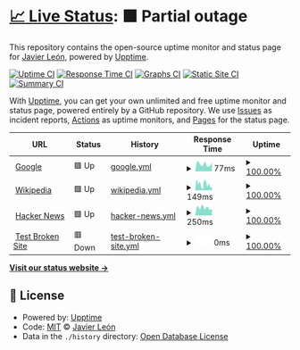 # [📈 Live Status](https://demo.upptime.js.org): <!--live status--> **🟧 Partial outage**

This repository contains the open-source uptime monitor and status page for [Javier León](https://javierleon.dev), powered by [Upptime](https://github.com/upptime/upptime).

[![Uptime CI](https://github.com/jelitox/naup/workflows/Uptime%20CI/badge.svg)](https://github.com/jelitox/naup/actions?query=workflow%3A%22Uptime+CI%22)
[![Response Time CI](https://github.com/jelitox/naup/workflows/Response%20Time%20CI/badge.svg)](https://github.com/jelitox/naup/actions?query=workflow%3A%22Response+Time+CI%22)
[![Graphs CI](https://github.com/jelitox/naup/workflows/Graphs%20CI/badge.svg)](https://github.com/jelitox/naup/actions?query=workflow%3A%22Graphs+CI%22)
[![Static Site CI](https://github.com/jelitox/naup/workflows/Static%20Site%20CI/badge.svg)](https://github.com/jelitox/naup/actions?query=workflow%3A%22Static+Site+CI%22)
[![Summary CI](https://github.com/jelitox/naup/workflows/Summary%20CI/badge.svg)](https://github.com/jelitox/naup/actions?query=workflow%3A%22Summary+CI%22)

With [Upptime](https://upptime.js.org), you can get your own unlimited and free uptime monitor and status page, powered entirely by a GitHub repository. We use [Issues](https://github.com/jelitox/naup/issues) as incident reports, [Actions](https://github.com/jelitox/naup/actions) as uptime monitors, and [Pages](https://demo.upptime.js.org) for the status page.

<!--start: status pages-->
<!-- This summary is generated by Upptime (https://github.com/upptime/upptime) -->
<!-- Do not edit this manually, your changes will be overwritten -->
<!-- prettier-ignore -->
| URL | Status | History | Response Time | Uptime |
| --- | ------ | ------- | ------------- | ------ |
| <img alt="" src="https://favicons.githubusercontent.com/www.google.com" height="13"> [Google](https://www.google.com) | 🟩 Up | [google.yml](https://github.com/jelitox/navup/commits/HEAD/history/google.yml) | <details><summary><img alt="Response time graph" src="./graphs/google/response-time-week.png" height="20"> 77ms</summary><br><a href="https://jelitox.github.io/naup/history/google"><img alt="Response time 95" src="https://img.shields.io/endpoint?url=https%3A%2F%2Fraw.githubusercontent.com%2Fjelitox%2Fnavup%2FHEAD%2Fapi%2Fgoogle%2Fresponse-time.json"></a><br><a href="https://jelitox.github.io/naup/history/google"><img alt="24-hour response time 89" src="https://img.shields.io/endpoint?url=https%3A%2F%2Fraw.githubusercontent.com%2Fjelitox%2Fnavup%2FHEAD%2Fapi%2Fgoogle%2Fresponse-time-day.json"></a><br><a href="https://jelitox.github.io/naup/history/google"><img alt="7-day response time 77" src="https://img.shields.io/endpoint?url=https%3A%2F%2Fraw.githubusercontent.com%2Fjelitox%2Fnavup%2FHEAD%2Fapi%2Fgoogle%2Fresponse-time-week.json"></a><br><a href="https://jelitox.github.io/naup/history/google"><img alt="30-day response time 128" src="https://img.shields.io/endpoint?url=https%3A%2F%2Fraw.githubusercontent.com%2Fjelitox%2Fnavup%2FHEAD%2Fapi%2Fgoogle%2Fresponse-time-month.json"></a><br><a href="https://jelitox.github.io/naup/history/google"><img alt="1-year response time 95" src="https://img.shields.io/endpoint?url=https%3A%2F%2Fraw.githubusercontent.com%2Fjelitox%2Fnavup%2FHEAD%2Fapi%2Fgoogle%2Fresponse-time-year.json"></a></details> | <details><summary><a href="https://jelitox.github.io/naup/history/google">100.00%</a></summary><a href="https://jelitox.github.io/naup/history/google"><img alt="All-time uptime 100.00%" src="https://img.shields.io/endpoint?url=https%3A%2F%2Fraw.githubusercontent.com%2Fjelitox%2Fnavup%2FHEAD%2Fapi%2Fgoogle%2Fuptime.json"></a><br><a href="https://jelitox.github.io/naup/history/google"><img alt="24-hour uptime 100.00%" src="https://img.shields.io/endpoint?url=https%3A%2F%2Fraw.githubusercontent.com%2Fjelitox%2Fnavup%2FHEAD%2Fapi%2Fgoogle%2Fuptime-day.json"></a><br><a href="https://jelitox.github.io/naup/history/google"><img alt="7-day uptime 100.00%" src="https://img.shields.io/endpoint?url=https%3A%2F%2Fraw.githubusercontent.com%2Fjelitox%2Fnavup%2FHEAD%2Fapi%2Fgoogle%2Fuptime-week.json"></a><br><a href="https://jelitox.github.io/naup/history/google"><img alt="30-day uptime 100.00%" src="https://img.shields.io/endpoint?url=https%3A%2F%2Fraw.githubusercontent.com%2Fjelitox%2Fnavup%2FHEAD%2Fapi%2Fgoogle%2Fuptime-month.json"></a><br><a href="https://jelitox.github.io/naup/history/google"><img alt="1-year uptime 100.00%" src="https://img.shields.io/endpoint?url=https%3A%2F%2Fraw.githubusercontent.com%2Fjelitox%2Fnavup%2FHEAD%2Fapi%2Fgoogle%2Fuptime-year.json"></a></details>
| <img alt="" src="https://favicons.githubusercontent.com/en.wikipedia.org" height="13"> [Wikipedia](https://en.wikipedia.org) | 🟩 Up | [wikipedia.yml](https://github.com/jelitox/navup/commits/HEAD/history/wikipedia.yml) | <details><summary><img alt="Response time graph" src="./graphs/wikipedia/response-time-week.png" height="20"> 149ms</summary><br><a href="https://jelitox.github.io/naup/history/wikipedia"><img alt="Response time 223" src="https://img.shields.io/endpoint?url=https%3A%2F%2Fraw.githubusercontent.com%2Fjelitox%2Fnavup%2FHEAD%2Fapi%2Fwikipedia%2Fresponse-time.json"></a><br><a href="https://jelitox.github.io/naup/history/wikipedia"><img alt="24-hour response time 32" src="https://img.shields.io/endpoint?url=https%3A%2F%2Fraw.githubusercontent.com%2Fjelitox%2Fnavup%2FHEAD%2Fapi%2Fwikipedia%2Fresponse-time-day.json"></a><br><a href="https://jelitox.github.io/naup/history/wikipedia"><img alt="7-day response time 149" src="https://img.shields.io/endpoint?url=https%3A%2F%2Fraw.githubusercontent.com%2Fjelitox%2Fnavup%2FHEAD%2Fapi%2Fwikipedia%2Fresponse-time-week.json"></a><br><a href="https://jelitox.github.io/naup/history/wikipedia"><img alt="30-day response time 199" src="https://img.shields.io/endpoint?url=https%3A%2F%2Fraw.githubusercontent.com%2Fjelitox%2Fnavup%2FHEAD%2Fapi%2Fwikipedia%2Fresponse-time-month.json"></a><br><a href="https://jelitox.github.io/naup/history/wikipedia"><img alt="1-year response time 223" src="https://img.shields.io/endpoint?url=https%3A%2F%2Fraw.githubusercontent.com%2Fjelitox%2Fnavup%2FHEAD%2Fapi%2Fwikipedia%2Fresponse-time-year.json"></a></details> | <details><summary><a href="https://jelitox.github.io/naup/history/wikipedia">100.00%</a></summary><a href="https://jelitox.github.io/naup/history/wikipedia"><img alt="All-time uptime 100.00%" src="https://img.shields.io/endpoint?url=https%3A%2F%2Fraw.githubusercontent.com%2Fjelitox%2Fnavup%2FHEAD%2Fapi%2Fwikipedia%2Fuptime.json"></a><br><a href="https://jelitox.github.io/naup/history/wikipedia"><img alt="24-hour uptime 100.00%" src="https://img.shields.io/endpoint?url=https%3A%2F%2Fraw.githubusercontent.com%2Fjelitox%2Fnavup%2FHEAD%2Fapi%2Fwikipedia%2Fuptime-day.json"></a><br><a href="https://jelitox.github.io/naup/history/wikipedia"><img alt="7-day uptime 100.00%" src="https://img.shields.io/endpoint?url=https%3A%2F%2Fraw.githubusercontent.com%2Fjelitox%2Fnavup%2FHEAD%2Fapi%2Fwikipedia%2Fuptime-week.json"></a><br><a href="https://jelitox.github.io/naup/history/wikipedia"><img alt="30-day uptime 100.00%" src="https://img.shields.io/endpoint?url=https%3A%2F%2Fraw.githubusercontent.com%2Fjelitox%2Fnavup%2FHEAD%2Fapi%2Fwikipedia%2Fuptime-month.json"></a><br><a href="https://jelitox.github.io/naup/history/wikipedia"><img alt="1-year uptime 100.00%" src="https://img.shields.io/endpoint?url=https%3A%2F%2Fraw.githubusercontent.com%2Fjelitox%2Fnavup%2FHEAD%2Fapi%2Fwikipedia%2Fuptime-year.json"></a></details>
| <img alt="" src="https://favicons.githubusercontent.com/news.ycombinator.com" height="13"> [Hacker News](https://news.ycombinator.com) | 🟩 Up | [hacker-news.yml](https://github.com/jelitox/navup/commits/HEAD/history/hacker-news.yml) | <details><summary><img alt="Response time graph" src="./graphs/hacker-news/response-time-week.png" height="20"> 250ms</summary><br><a href="https://jelitox.github.io/naup/history/hacker-news"><img alt="Response time 298" src="https://img.shields.io/endpoint?url=https%3A%2F%2Fraw.githubusercontent.com%2Fjelitox%2Fnavup%2FHEAD%2Fapi%2Fhacker-news%2Fresponse-time.json"></a><br><a href="https://jelitox.github.io/naup/history/hacker-news"><img alt="24-hour response time 162" src="https://img.shields.io/endpoint?url=https%3A%2F%2Fraw.githubusercontent.com%2Fjelitox%2Fnavup%2FHEAD%2Fapi%2Fhacker-news%2Fresponse-time-day.json"></a><br><a href="https://jelitox.github.io/naup/history/hacker-news"><img alt="7-day response time 250" src="https://img.shields.io/endpoint?url=https%3A%2F%2Fraw.githubusercontent.com%2Fjelitox%2Fnavup%2FHEAD%2Fapi%2Fhacker-news%2Fresponse-time-week.json"></a><br><a href="https://jelitox.github.io/naup/history/hacker-news"><img alt="30-day response time 335" src="https://img.shields.io/endpoint?url=https%3A%2F%2Fraw.githubusercontent.com%2Fjelitox%2Fnavup%2FHEAD%2Fapi%2Fhacker-news%2Fresponse-time-month.json"></a><br><a href="https://jelitox.github.io/naup/history/hacker-news"><img alt="1-year response time 298" src="https://img.shields.io/endpoint?url=https%3A%2F%2Fraw.githubusercontent.com%2Fjelitox%2Fnavup%2FHEAD%2Fapi%2Fhacker-news%2Fresponse-time-year.json"></a></details> | <details><summary><a href="https://jelitox.github.io/naup/history/hacker-news">100.00%</a></summary><a href="https://jelitox.github.io/naup/history/hacker-news"><img alt="All-time uptime 99.95%" src="https://img.shields.io/endpoint?url=https%3A%2F%2Fraw.githubusercontent.com%2Fjelitox%2Fnavup%2FHEAD%2Fapi%2Fhacker-news%2Fuptime.json"></a><br><a href="https://jelitox.github.io/naup/history/hacker-news"><img alt="24-hour uptime 100.00%" src="https://img.shields.io/endpoint?url=https%3A%2F%2Fraw.githubusercontent.com%2Fjelitox%2Fnavup%2FHEAD%2Fapi%2Fhacker-news%2Fuptime-day.json"></a><br><a href="https://jelitox.github.io/naup/history/hacker-news"><img alt="7-day uptime 100.00%" src="https://img.shields.io/endpoint?url=https%3A%2F%2Fraw.githubusercontent.com%2Fjelitox%2Fnavup%2FHEAD%2Fapi%2Fhacker-news%2Fuptime-week.json"></a><br><a href="https://jelitox.github.io/naup/history/hacker-news"><img alt="30-day uptime 99.96%" src="https://img.shields.io/endpoint?url=https%3A%2F%2Fraw.githubusercontent.com%2Fjelitox%2Fnavup%2FHEAD%2Fapi%2Fhacker-news%2Fuptime-month.json"></a><br><a href="https://jelitox.github.io/naup/history/hacker-news"><img alt="1-year uptime 99.90%" src="https://img.shields.io/endpoint?url=https%3A%2F%2Fraw.githubusercontent.com%2Fjelitox%2Fnavup%2FHEAD%2Fapi%2Fhacker-news%2Fuptime-year.json"></a></details>
| <img alt="" src="https://favicons.githubusercontent.com/thissitedoesnotexist.koj.co" height="13"> [Test Broken Site](https://thissitedoesnotexist.koj.co) | 🟥 Down | [test-broken-site.yml](https://github.com/jelitox/navup/commits/HEAD/history/test-broken-site.yml) | <details><summary><img alt="Response time graph" src="./graphs/test-broken-site/response-time-week.png" height="20"> 0ms</summary><br><a href="https://jelitox.github.io/naup/history/test-broken-site"><img alt="Response time 0" src="https://img.shields.io/endpoint?url=https%3A%2F%2Fraw.githubusercontent.com%2Fjelitox%2Fnavup%2FHEAD%2Fapi%2Ftest-broken-site%2Fresponse-time.json"></a><br><a href="https://jelitox.github.io/naup/history/test-broken-site"><img alt="24-hour response time 0" src="https://img.shields.io/endpoint?url=https%3A%2F%2Fraw.githubusercontent.com%2Fjelitox%2Fnavup%2FHEAD%2Fapi%2Ftest-broken-site%2Fresponse-time-day.json"></a><br><a href="https://jelitox.github.io/naup/history/test-broken-site"><img alt="7-day response time 0" src="https://img.shields.io/endpoint?url=https%3A%2F%2Fraw.githubusercontent.com%2Fjelitox%2Fnavup%2FHEAD%2Fapi%2Ftest-broken-site%2Fresponse-time-week.json"></a><br><a href="https://jelitox.github.io/naup/history/test-broken-site"><img alt="30-day response time 0" src="https://img.shields.io/endpoint?url=https%3A%2F%2Fraw.githubusercontent.com%2Fjelitox%2Fnavup%2FHEAD%2Fapi%2Ftest-broken-site%2Fresponse-time-month.json"></a><br><a href="https://jelitox.github.io/naup/history/test-broken-site"><img alt="1-year response time 0" src="https://img.shields.io/endpoint?url=https%3A%2F%2Fraw.githubusercontent.com%2Fjelitox%2Fnavup%2FHEAD%2Fapi%2Ftest-broken-site%2Fresponse-time-year.json"></a></details> | <details><summary><a href="https://jelitox.github.io/naup/history/test-broken-site">100.00%</a></summary><a href="https://jelitox.github.io/naup/history/test-broken-site"><img alt="All-time uptime 100.00%" src="https://img.shields.io/endpoint?url=https%3A%2F%2Fraw.githubusercontent.com%2Fjelitox%2Fnavup%2FHEAD%2Fapi%2Ftest-broken-site%2Fuptime.json"></a><br><a href="https://jelitox.github.io/naup/history/test-broken-site"><img alt="24-hour uptime 100.00%" src="https://img.shields.io/endpoint?url=https%3A%2F%2Fraw.githubusercontent.com%2Fjelitox%2Fnavup%2FHEAD%2Fapi%2Ftest-broken-site%2Fuptime-day.json"></a><br><a href="https://jelitox.github.io/naup/history/test-broken-site"><img alt="7-day uptime 100.00%" src="https://img.shields.io/endpoint?url=https%3A%2F%2Fraw.githubusercontent.com%2Fjelitox%2Fnavup%2FHEAD%2Fapi%2Ftest-broken-site%2Fuptime-week.json"></a><br><a href="https://jelitox.github.io/naup/history/test-broken-site"><img alt="30-day uptime 100.00%" src="https://img.shields.io/endpoint?url=https%3A%2F%2Fraw.githubusercontent.com%2Fjelitox%2Fnavup%2FHEAD%2Fapi%2Ftest-broken-site%2Fuptime-month.json"></a><br><a href="https://jelitox.github.io/naup/history/test-broken-site"><img alt="1-year uptime 100.00%" src="https://img.shields.io/endpoint?url=https%3A%2F%2Fraw.githubusercontent.com%2Fjelitox%2Fnavup%2FHEAD%2Fapi%2Ftest-broken-site%2Fuptime-year.json"></a></details>

<!--end: status pages-->

[**Visit our status website →**](https://demo.upptime.js.org)

## 📄 License

- Powered by: [Upptime](https://github.com/upptime/upptime)
- Code: [MIT](./LICENSE) © [Javier León](https://javierleon.dev)
- Data in the `./history` directory: [Open Database License](https://opendatacommons.org/licenses/odbl/1-0/)
